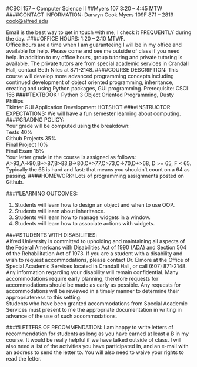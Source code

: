 #CSCI 157 – Computer Science II
##Myers 107  3:20 – 4:45 MTW
####CONTACT INFORMATION:
Darwyn Cook  Myers 109F                    871 – 2819                             cook@alfred.edu 

Email is the best way to get in touch with me; I check it FREQUENTLY during the day.
####OFFICE HOURS: 
1:20 – 2:10 MTWF. 
<br>
Office hours are a time when I am guaranteeing I will be in my office and available for help. Please come and see me outside of class if you need help. In addition to my office hours, group tutoring and private tutoring is available. The private tutors are from special academic services in Crandall Hall, contact Beth Niles at 871-2148.
####COURSE DESCRIPTION: 
This course will develop more advanced programming concepts including continued development of object oriented programming, inheritance, creating and using Python packages, GUI programming.
Prerequisite: CSCI 156
####TEXTBOOK :
Python 3 Object Oriented Programming, Dusty Phillips
<br>
Tkinter GUI Application Development HOTSHOT
####INSTRUCTOR EXPECTATIONS: 
We will have a fun semester learning about computing.
####GRADING POLICY:  
Your grade will be computed using the breakdown:
<br>
Tests                                40%
<br>
Github Projects                35%
<br>
Final Project                    10%
<br>
Final Exam                      15%
<br>
Your letter grade in the course is assigned as follows:
<br>
A>93,A->90,B+>87,B>83,B->80,C+>77,C>73,C->70,D+>68, D >= 65, F < 65.
<br>
Typically the 65 is hard and fast: that means you shouldn’t count on a 64 as passing.
####HOMEWORK: 
Lots of programming assignments posted on Github.

####LEARNING OUTCOMES: 
1. Students will learn how to design an object and when to use OOP.
2. Students will learn about inheritance.
3. Students will learn how to manage widgets in a window.
4. Students will learn how to associate actions with widgets.

####STUDENTS WITH DISABILITIES:  
Alfred University is committed to upholding and maintaining all aspects of the Federal Americans with Disabilities Act of 1990 (ADA) and Section 504 of the Rehabilitation Act of 1973. If you are a student with a disability and wish to request accommodations, please contact Dr. Elmore at the Office of Special Academic Services located in Crandall Hall, or call (607) 871-2148. Any information regarding your disability will remain confidential. Many accommodations require early planning, therefore requests for accommodations should be made as early as possible. Any requests for accommodations will be reviewed in a timely manner to determine their appropriateness to this setting.  
Students who have been granted accommodations from Special Academic Services must present to me the appropriate documentation in writing in advance of the use of such accommodations.


####LETTERS OF RECOMMENDATION:
I am happy to write letters of recommendation for students as long as you have earned at least a B in my course. It would be really helpful if we have talked outside of class. I will also need a list of the activities you have participated in, and an e-mail with an address to send the letter to. You will also need to waive your rights to read the letter.
